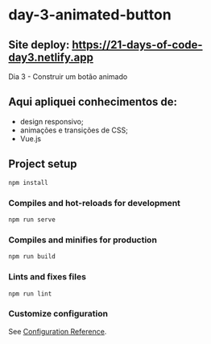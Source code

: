 # day-3-animated-button

## Site deploy: https://21-days-of-code-day3.netlify.app
Dia 3 - Construir um botão animado

## Aqui apliquei conhecimentos de:
- design responsivo;
- animações e transições de CSS;
- Vue.js

## Project setup
```
npm install
```

### Compiles and hot-reloads for development
```
npm run serve
```

### Compiles and minifies for production
```
npm run build
```

### Lints and fixes files
```
npm run lint
```

### Customize configuration
See [Configuration Reference](https://cli.vuejs.org/config/).
